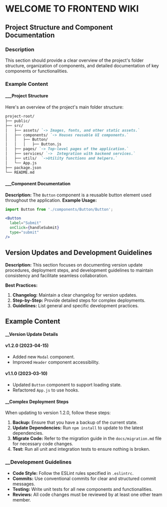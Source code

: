 # WELCOME TO FRONTEND WIKI
## Project Structure and Component Documentation
### Description
This section should provide a clear overview of the project's folder structure, organization of components, and detailed documentation of key components or functionalities.

### Example Content
#### ___Project Structure
Here's an overview of the project's main folder structure:
```markdown
project-root/ 
├── public/ 
├── src/ 
│   ├── assets/ `-> Images, fonts, and other static assets.`
│   ├── components/ `-> Houses reusable UI components.`
│   │   ├── Button/ 
│   │   │   ├── Button.js
│   ├── pages/ `-> Top-level pages of the application.`
│   ├── services/ `->  Integration with backend services.`
│   ├── utils/  `->Utility functions and helpers.`
│   └── App.js
├── package.json
└── README.md
```
#### ___Component Documentation 
**Description:**
The `Button` component is a reusable button element used throughout the application.
**Example Usage:**
```jsx
import Button from './components/Button/Button';

<Button
  label="Submit"
  onClick={handleSubmit}
  type="submit"
/>
```
## Version Updates and Development Guidelines

**Description:**
This section focuses on documenting version update procedures, deployment steps, and development guidelines to maintain consistency and facilitate seamless collaboration.

**Best Practices:**
1. **Changelog:** Maintain a clear changelog for version updates.
2. **Step-by-Step:** Provide detailed steps for complex deployments.
3. **Guidelines:** List general and specific development practices.

## Example Content

#### **__Version Update Details**

#### v1.2.0 (2023-04-15)
- Added new `Modal` component.
- Improved `Header` component accessibility.

#### v1.1.0 (2023-03-10)
- Updated `Button` component to support loading state.
- Refactored `App.js` to use hooks.

#### **__Complex Deployment Steps**

When updating to version 1.2.0, follow these steps:
1. **Backup:** Ensure that you have a backup of the current state.
2. **Update Dependencies:** Run `npm install` to update to the latest dependencies.
3. **Migrate Code:** Refer to the migration guide in the `docs/migration.md` file for necessary code changes.
4. **Test:** Run all unit and integration tests to ensure nothing is broken.

### __Development Guidelines

- **Code Style:** Follow the ESLint rules specified in `.eslintrc`.
- **Commits:** Use conventional commits for clear and structured commit messages.
- **Testing:** Write unit tests for all new components and functionalities.
- **Reviews:** All code changes must be reviewed by at least one other team member.
